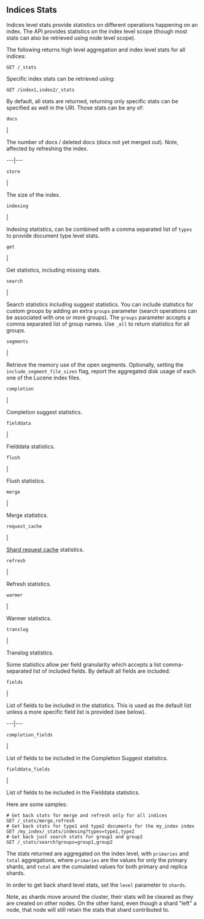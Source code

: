 ## Indices Stats

Indices level stats provide statistics on different operations happening on an index. The API provides statistics on the index level scope (though most stats can also be retrieved using node level scope).

The following returns high level aggregation and index level stats for all indices:
    
    
    GET /_stats

Specific index stats can be retrieved using:
    
    
    GET /index1,index2/_stats

By default, all stats are returned, returning only specific stats can be specified as well in the URI. Those stats can be any of:

`docs`

| 

The number of docs / deleted docs (docs not yet merged out). Note, affected by refreshing the index.   
  
---|---  
  
`store`

| 

The size of the index.   
  
`indexing`

| 

Indexing statistics, can be combined with a comma separated list of `types` to provide document type level stats.   
  
`get`

| 

Get statistics, including missing stats.   
  
`search`

| 

Search statistics including suggest statistics. You can include statistics for custom groups by adding an extra `groups` parameter (search operations can be associated with one or more groups). The `groups` parameter accepts a comma separated list of group names. Use `_all` to return statistics for all groups.   
  
`segments`

| 

Retrieve the memory use of the open segments. Optionally, setting the `include_segment_file_sizes` flag, report the aggregated disk usage of each one of the Lucene index files.   
  
`completion`

| 

Completion suggest statistics.   
  
`fielddata`

| 

Fielddata statistics.   
  
`flush`

| 

Flush statistics.   
  
`merge`

| 

Merge statistics.   
  
`request_cache`

| 

[Shard request cache](shard-request-cache.html) statistics.   
  
`refresh`

| 

Refresh statistics.   
  
`warmer`

| 

Warmer statistics.   
  
`translog`

| 

Translog statistics.   
  
Some statistics allow per field granularity which accepts a list comma-separated list of included fields. By default all fields are included:

`fields`

| 

List of fields to be included in the statistics. This is used as the default list unless a more specific field list is provided (see below).   
  
---|---  
  
`completion_fields`

| 

List of fields to be included in the Completion Suggest statistics.   
  
`fielddata_fields`

| 

List of fields to be included in the Fielddata statistics.   
  
Here are some samples:
    
    
    # Get back stats for merge and refresh only for all indices
    GET /_stats/merge,refresh
    # Get back stats for type1 and type2 documents for the my_index index
    GET /my_index/_stats/indexing?types=type1,type2
    # Get back just search stats for group1 and group2
    GET /_stats/search?groups=group1,group2

The stats returned are aggregated on the index level, with `primaries` and `total` aggregations, where `primaries` are the values for only the primary shards, and `total` are the cumulated values for both primary and replica shards.

In order to get back shard level stats, set the `level` parameter to `shards`.

Note, as shards move around the cluster, their stats will be cleared as they are created on other nodes. On the other hand, even though a shard "left" a node, that node will still retain the stats that shard contributed to.
